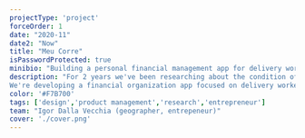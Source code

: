 ```yaml
---
projectType: 'project'
forceOrder: 1
date: "2020-11"
date2: "Now"
title: "Meu Corre"
isPasswordProtected: true
minibio: "Building a personal financial management app for delivery workers in Brazil. Personal project."
description: "For 2 years we've been researching about the condition of delivery workers in Brazil and we've learned that, while they suffer of bad working conditions, we lack real data about this reality.
We're developing a financial organization app focused on delivery workers to help them be more conscious of their financial condition. At the same time, it'll generate valuable data for academic research and, ultimately, better public policies."
color: '#F7B700'
tags: ['design','product management','research','entrepreneur']
team: "Igor Dalla Vecchia (geographer, entrepeneur)"
cover: './cover.png'
---
```


<project-password-input/>